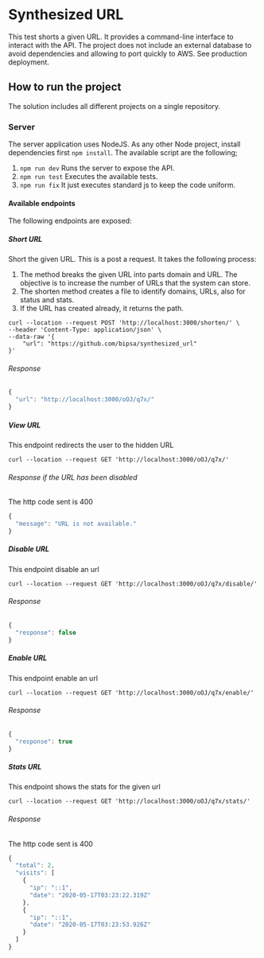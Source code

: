 # Synthesized URL
This test shorts a given URL. It provides a command-line interface to interact with the API. The project does not include an external database to avoid dependencies and allowing to port quickly to AWS. See production deployment. 

## How to run the project
The solution includes all different projects on a single repository.

### Server
The server application uses NodeJS. As any other Node project, install dependencies first `npm install`. The available script are the following;
1. `npm run dev` Runs the server to expose the API.
2. `npm run test` Executes the available tests.
3. `npm run fix` It just executes standard js to keep the code uniform.

#### Available endpoints
The following endpoints are exposed:

##### Short URL
Short the given URL. This is a post a request. It takes the following process:
1. The method breaks the given URL into parts domain and  URL. The objective is to increase the number of URLs that the system can store.
2. The shorten method creates a file to identify domains, URLs, also for status and stats.
3. If the URL has created already, it returns the path.

```shell
curl --location --request POST 'http://localhost:3000/shorten/' \
--header 'Content-Type: application/json' \
--data-raw '{
    "url": "https://github.com/bipsa/synthesized_url"
}'
```
###### Response
```js
{
  "url": "http://localhost:3000/oOJ/q7x/"
}
```

##### View URL
This endpoint redirects the user to the hidden URL
```shell
curl --location --request GET 'http://localhost:3000/oOJ/q7x/'
```
###### Response if the URL has been disabled
The http code sent is 400
```js
{
  "message": "URL is not available."
}
```

##### Disable URL
This endpoint disable an url
```shell
curl --location --request GET 'http://localhost:3000/oOJ/q7x/disable/'
```
###### Response
```js
{
  "response": false
}
```

##### Enable URL
This endpoint enable an url
```shell
curl --location --request GET 'http://localhost:3000/oOJ/q7x/enable/'
```
###### Response
```js
{
  "response": true
}
```

##### Stats URL
This endpoint shows the stats for the given url
```shell
curl --location --request GET 'http://localhost:3000/oOJ/q7x/stats/'
```
###### Response
The http code sent is 400
```js
{
  "total": 2,
  "visits": [
    {
      "ip": "::1",
      "date": "2020-05-17T03:23:22.319Z"
    },
    {
      "ip": "::1",
      "date": "2020-05-17T03:23:53.926Z"
    }
  ]
}
```